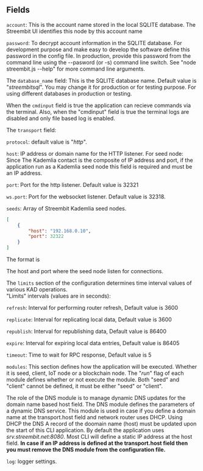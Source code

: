 ## Fields

`account`: This is the account name stored in the local SQLITE database. The Streembit UI identifies this node by this account name

`password`: To decrypt account information in the SQLITE database. For development purpose and make easy to develop the software define this password in the config file. In production, provide this password from the command line using the --pasword (or -s) command line switch. See "node streembit.js --help" for more command line arguments.

The `database_name` field: This is the SQLITE database name. Default value is "*streembitsql*". You may change it for production or for testing purpose. For using different databases in production or testing.

When the `cmdinput` field is true the application can recieve commands via the terminal. Also, when the "cmdinput" field is true the terminal logs are disabled and only file based log is enabled.

The `transport` field:

`protocol`: default value is "*http*".

`host`: IP address or domain name for the HTTP listener.
For seed node: Since The Kademlia contact is the composite of IP address and port, if the application run as a Kademlia seed node this field is required and must be an IP address.

`port`: Port for the http listener. Default value is 32321

`ws.port`: Port for the websocket listener. Default value is 32318.

`seeds`: Array of Streembit Kademlia seed nodes.

```json
[
    {
        "host": "192.168.0.10",
        "port": 32322
    }
]
```
The format is

The host and port where the seed node listen for connections.

The `limits` section of the configuration determines time interval values of various KAD operations.<br />
"Limits" intervals (values are in seconds):

`refresh`: Interval for performing router refresh, Default value is 3600

`replicate`: Interval for replicating local data, Default value is 3600

`republish`: Interval for republishing data, Default value is 86400

`expire`: Interval for expiring local data entries, Default value is 86405

`timeout`: Time to wait for RPC response, Default value is 5

`modules`:
This section defines how the application will be executed. Whether it is seed, client, IoT node or a blockchain node.
The "*run*" flag of each module defines whether or not execute the module.
Both "seed" and "client" cannot be defined, it must be either "seed" or "client".

The role of the DNS module is to manage dynamic DNS updates for the domain name based host field. The DNS module defines the parameters of a dynamic DNS service. This module is used in case if you define a domain name at the transport.host field and network router uses DHCP.
Using DHCP the DNS A record of the doomain name (host) must be updated upon the start of this CLI application. By default the application uses *srv.streembit.net:8080*. Most CLI will define a static IP address at the host field.
**In case if an IP address is defined at the transport.host field then you must remove the DNS module from the configuration file.**

`log`: logger settings.
